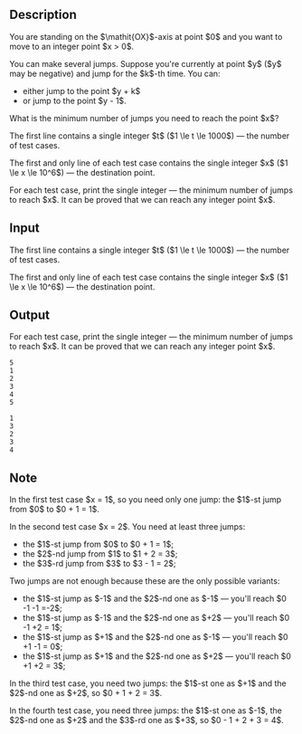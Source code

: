 ## Description

<div><p>You are standing on the $\mathit{OX}$-axis at point $0$ and you want to move to an integer point $x &gt; 0$.</p><p>You can make several jumps. Suppose you're currently at point $y$ ($y$ may be negative) and jump for the $k$-th time. You can: </p><ul> <li> either jump to the point $y + k$ </li><li> or jump to the point $y - 1$. </li></ul><p>What is the minimum number of jumps you need to reach the point $x$?</p></div><div class="input-specification"><p>The first line contains a single integer $t$ ($1 \le t \le 1000$)&nbsp;— the number of test cases.</p><p>The first and only line of each test case contains the single integer $x$ ($1 \le x \le 10^6$)&nbsp;— the destination point.</p></div><div class="output-specification"><p>For each test case, print the single integer&nbsp;— the minimum number of jumps to reach $x$. It can be proved that we can reach any integer point $x$.</p></div>

## Input

<p>The first line contains a single integer $t$ ($1 \le t \le 1000$)&nbsp;— the number of test cases.</p><p>The first and only line of each test case contains the single integer $x$ ($1 \le x \le 10^6$)&nbsp;— the destination point.</p>

## Output

<p>For each test case, print the single integer&nbsp;— the minimum number of jumps to reach $x$. It can be proved that we can reach any integer point $x$.</p>





```input1
5
1
2
3
4
5
```




```output1
1
3
2
3
4
```



## Note

<p>In the first test case $x = 1$, so you need only one jump: the $1$-st jump from $0$ to $0 + 1 = 1$.</p><p>In the second test case $x = 2$. You need at least three jumps: </p><ul> <li> the $1$-st jump from $0$ to $0 + 1 = 1$; </li><li> the $2$-nd jump from $1$ to $1 + 2 = 3$; </li><li> the $3$-rd jump from $3$ to $3 - 1 = 2$; </li></ul><p>Two jumps are not enough because these are the only possible variants: </p><ul> <li> the $1$-st jump as $-1$ and the $2$-nd one as $-1$&nbsp;— you'll reach $0 -1 -1 =-2$; </li><li> the $1$-st jump as $-1$ and the $2$-nd one as $+2$&nbsp;— you'll reach $0 -1 +2 = 1$; </li><li> the $1$-st jump as $+1$ and the $2$-nd one as $-1$&nbsp;— you'll reach $0 +1 -1 = 0$; </li><li> the $1$-st jump as $+1$ and the $2$-nd one as $+2$&nbsp;— you'll reach $0 +1 +2 = 3$; </li></ul><p>In the third test case, you need two jumps: the $1$-st one as $+1$ and the $2$-nd one as $+2$, so $0 + 1 + 2 = 3$.</p><p>In the fourth test case, you need three jumps: the $1$-st one as $-1$, the $2$-nd one as $+2$ and the $3$-rd one as $+3$, so $0 - 1 + 2 + 3 = 4$.</p>
